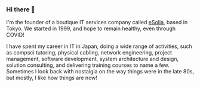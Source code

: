 ### Hi there 👋

I'm the founder of a boutique IT services company called [eSolia](https://esolia.com), based in Tokyo. We started in 1999, and hope to remain healthy, even through COVID! 

I have spent my career in IT in Japan, doing a wide range of activities, such as compsci tutoring, physical cabling, network engineering, project management, software development, system architecture and design, solution consulting, and delivering training courses to name a few. Sometimes I look back with nostalgia on the way things were in the late 80s, but mostly, I like how things are now! 

<!--
**RickCogley/rickcogley** is a ✨ _special_ ✨ repository because its `README.md` (this file) appears on your GitHub profile.

Here are some ideas to get you started:

- 🔭 I’m currently working on ...
- 🌱 I’m currently learning ...
- 👯 I’m looking to collaborate on ...
- 🤔 I’m looking for help with ...
- 💬 Ask me about ...
- 📫 How to reach me: ...
- 😄 Pronouns: ...
- ⚡ Fun fact: ...
-->

